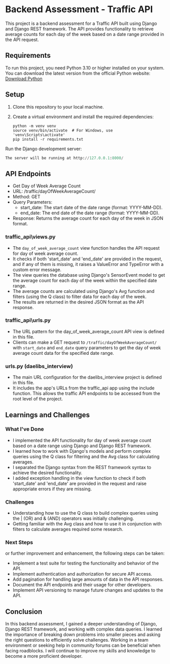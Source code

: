 # Backend Assessment - Traffic API

This project is a backend assessment for a Traffic API built using Django and Django REST framework. The API provides functionality to retrieve average counts for each day of the week based on a date range provided in the API request.

## Requirements

To run this project, you need Python 3.10 or higher installed on your system. You can download the latest version from the official Python website: [Download Python](https://www.python.org/downloads/)

## Setup

1. Clone this repository to your local machine.

2. Create a virtual environment and install the required dependencies:

   ```
   python -m venv venv
   source venv/bin/activate  # For Windows, use 'venv\Scripts\activate'
   pip install -r requirements.txt

Run the Django development server:

```python manage.py runserver
The server will be running at http://127.0.0.1:8000/
```

## API Endpoints
- Get Day of Week Average Count
- URL: /traffic/dayOfWeekAverageCount/
- Method: GET
- Query Parameters:
  * start_date: The start date of the date range (format: YYYY-MM-DD).
  * end_date: The end date of the date range (format: YYYY-MM-DD).
- Response: Returns the average count for each day of the week in JSON format.


### traffic_api\views.py
- The `day_of_week_average_count` view function handles the API request for day of week average count.
- It checks if both 'start_date' and 'end_date' are provided in the request, and if any of them is missing, it raises a ValueError and TypeError with a custom error message.
- The view queries the database using Django's SensorEvent model to get the average count for each day of the week within the specified date range.
- The average counts are calculated using Django's Avg function and filters (using the Q class) to filter data for each day of the week.
- The results are returned in the desired JSON format as the API response.

### traffic_api\urls.py
- The URL pattern for the day_of_week_average_count API view is defined in this file.
- Clients can make a GET request to `/traffic/dayOfWeekAverageCount/` with `start_date` and `end_date` query parameters to get the day of week average count data for the specified date range.

### urls.py (daelibs_interview)
- The main URL configuration for the daelibs_interview project is defined in this file.
- It includes the app's URLs from the traffic_api app using the include function. This allows the traffic API endpoints to be accessed from the root level of the project.

## Learnings and Challenges

### What I've Done
- I implemented the API functionality for day of week average count based on a date range using Django and Django REST framework.
- I learned how to work with Django's models and perform complex queries using the Q class for filtering and the Avg class for calculating averages.
- I separated the Django syntax from the REST framework syntax to achieve the desired functionality.
- I added exception handling in the view function to check if both 'start_date' and 'end_date' are provided in the request and raise appropriate errors if they are missing.

### Challenges
- Understanding how to use the Q class to build complex queries using the | (OR) and & (AND) operators was initially challenging.
- Getting familiar with the Avg class and how to use it in conjunction with filters to calculate averages required some research.

### Next Steps
or further improvement and enhancement, the following steps can be taken:

- Implement a test suite for testing the functionality and behavior of the API.
- Implement authentication and authorization for secure API access.
- Add pagination for handling large amounts of data in the API responses.
- Document the API endpoints and their usage for other developers.
- Implement API versioning to manage future changes and updates to the API.

## Conclusion
In this backend assessment, I gained a deeper understanding of Django, Django REST framework, and working with complex data queries. I learned the importance of breaking down problems into smaller pieces and asking the right questions to efficiently solve challenges. Working in a team environment or seeking help in community forums can be beneficial when facing roadblocks. I will continue to improve my skills and knowledge to become a more proficient developer.
